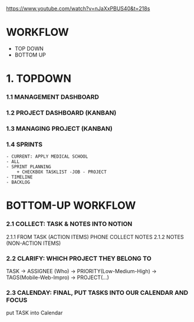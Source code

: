https://www.youtube.com/watch?v=nJaXxPBUS40&t=218s
# WORKFLOW
 - TOP DOWN
 - BOTTOM UP

# 1. TOPDOWN
### 1.1 MANAGEMENT DASHBOARD


### 1.2 PROJECT DASHBOARD (KANBAN)


### 1.3 MANAGING PROJECT (KANBAN)


### 1.4 SPRINTS
	- CURRENT: APPLY MEDICAL SCHOOL
	- ALL
	- SPRINT PLANNING
		+ CHECKBOX TASKLIST -JOB - PROJECT
	- TIMELINE
	- BACKLOG

# BOTTOM-UP WORKFLOW
### **2.1 COLLECT:** TASK & NOTES INTO NOTION

2.1.1 FROM TASK (ACTION ITEMS)
PHONE COLLECT
NOTES
2.1.2 NOTES (NON-ACTION ITEMS)

### **2.2 CLARIFY:** WHICH PROJECT THEY BELONG TO
TASK -> ASSIGNEE (Who) -> PRIORITY(Low-Medium-High) -> TAGS(Mobile-Web-Impro) -> PROJECT(...)

### **2.3 CALENDAY:** FINAL, PUT TASKS INTO OUR CALENDAR AND FOCUS
put TASK into Calendar
